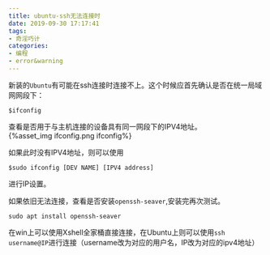 ```yaml
---
title: ubuntu-ssh无法连接时
date: 2019-09-30 17:17:41
tags:
- 奇淫巧计
categories:
- 编程
- error&warning
---
```

新装的`Ubuntu`有可能在ssh连接时连接不上。这个时候应首先确认是否在统一局域网网段下：  
```
$ifconfig
```
<!--more-->
查看是否用于与主机连接的设备具有同一网段下的IPV4地址。  
{%asset_img ifconfig.png ifconfig%}  

如果此时没有IPV4地址，则可以使用  
```
$sudo ifconfig [DEV NAME] [IPV4 address]
```
进行IP设置。  

如果依旧无法连接，查看是否安装`openssh-seaver`,安装完再次测试。
```
sudo apt install openssh-seaver
```

在win上可以使用Xshell全家桶直接连接，在Ubuntu上则可以使用`ssh username@IP`进行连接（username改为对应的用户名，IP改为对应的ipv4地址）